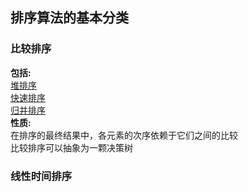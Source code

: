 ## 排序算法的基本分类
### 比较排序
__包括:__  
[堆排序](https://github.com/DAC8811/notes_of_Introduction_of_Algorithms/blob/master/%E6%8E%92%E5%BA%8F%E7%AE%97%E6%B3%95/%E5%A0%86%E6%8E%92%E5%BA%8F.md)  
[快速排序](https://github.com/DAC8811/notes_of_Introduction_of_Algorithms/blob/master/%E6%8E%92%E5%BA%8F%E7%AE%97%E6%B3%95/%E5%BF%AB%E9%80%9F%E6%8E%92%E5%BA%8F.md)   
[归并排序](https://github.com/DAC8811/notes_of_Introduction_of_Algorithms/blob/master/%E6%8E%92%E5%BA%8F%E7%AE%97%E6%B3%95/%E5%BD%92%E5%B9%B6%E6%8E%92%E5%BA%8F.md)  
__性质:__  
在排序的最终结果中，各元素的次序依赖于它们之间的比较  
比较排序可以抽象为一颗决策树
### 线性时间排序
